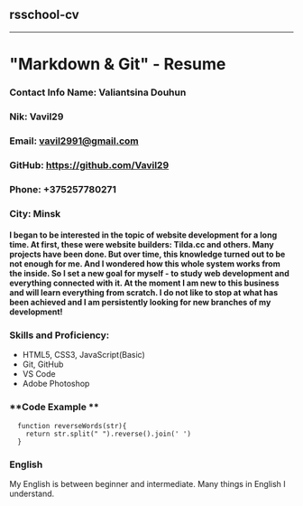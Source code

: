 ## rsschool-cv
--------------------------
# **"Markdown & Git" - Resume**

### Contact Info **Name**: Valiantsina Douhun

### **Nik:** Vavil29

### **Email:** vavil2991@gmail.com

### **GitHub:** <https://github.com/Vavil29> 

### **Phone:** +375257780271

### **City:** Minsk

#### I began to be interested in the topic of website development for a long time. At first, these were website builders: Tilda.cc and others. Many projects have been done. But over time, this knowledge turned out to be not enough for me. And I wondered how this whole system works from the inside. So I set a new goal for myself - to study web development and everything connected with it. At the moment I am new to this business and will learn everything from scratch. I do not like to stop at what has been achieved and I am persistently looking for new branches of my development!

### **Skills and Proficiency:**
   * HTML5, CSS3, JavaScript(Basic)
   * Git, GitHub
   * VS Code
   * Adobe Photoshop

### **Code Example **
      function reverseWords(str){
        return str.split(" ").reverse().join(' ')
      }
      
### **English**
My English is between beginner and intermediate. Many things in English I understand.

